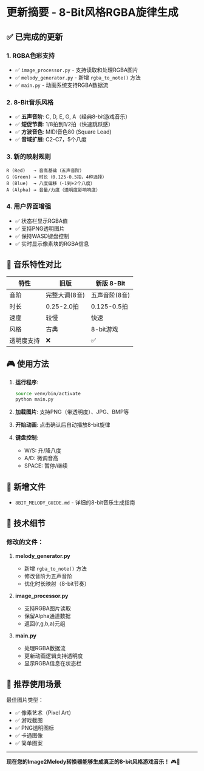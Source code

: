 # 更新摘要 - 8-Bit风格RGBA旋律生成

## ✅ 已完成的更新

### 1. **RGBA色彩支持**
- ✅ `image_processor.py` - 支持读取和处理RGBA图片
- ✅ `melody_generator.py` - 新增 `rgba_to_note()` 方法
- ✅ `main.py` - 动画系统支持RGBA数据流

### 2. **8-Bit音乐风格**
- ✅ **五声音阶**: C, D, E, G, A（经典8-bit游戏音乐）
- ✅ **短促节奏**: 1/8拍到1/2拍（快速跳跃感）
- ✅ **方波音色**: MIDI音色80 (Square Lead)
- ✅ **音域扩展**: C2-C7，5个八度

### 3. **新的映射规则**
```
R (Red)   → 音高基础（五声音阶）
G (Green) → 时长（0.125-0.5拍，4种选择）
B (Blue)  → 八度偏移（-1到+2个八度）
A (Alpha) → 音量/力度（透明度影响响度）
```

### 4. **用户界面增强**
- ✅ 状态栏显示RGBA值
- ✅ 支持PNG透明图片
- ✅ 保持WASD键盘控制
- ✅ 实时显示像素块的RGBA信息

## 🎵 音乐特性对比

| 特性 | 旧版 | 新版 8-Bit |
|------|------|-----------|
| 音阶 | 完整大调(8音) | 五声音阶(8音) |
| 时长 | 0.25-2.0拍 | 0.125-0.5拍 |
| 速度 | 较慢 | 快速 |
| 风格 | 古典 | 8-bit游戏 |
| 透明度支持 | ❌ | ✅ |

## 🎮 使用方法

1. **运行程序**:
   ```bash
   source venv/bin/activate
   python main.py
   ```

2. **加载图片**: 支持PNG（带透明度）、JPG、BMP等

3. **开始动画**: 点击确认后自动播放8-bit旋律

4. **键盘控制**:
   - W/S: 升/降八度
   - A/D: 微调音高
   - SPACE: 暂停/继续

## 📁 新增文件

- `8BIT_MELODY_GUIDE.md` - 详细的8-bit音乐生成指南

## 🔧 技术细节

### 修改的文件：
1. **melody_generator.py**
   - 新增 `rgba_to_note()` 方法
   - 修改音阶为五声音阶
   - 优化时长映射（8-bit节奏）

2. **image_processor.py**
   - 支持RGBA图片读取
   - 保留Alpha通道数据
   - 返回(r,g,b,a)元组

3. **main.py**
   - 处理RGBA数据流
   - 更新动画逻辑支持透明度
   - 显示RGBA信息在状态栏

## 🎯 推荐使用场景

最佳图片类型：
- ✅ 像素艺术（Pixel Art）
- ✅ 游戏截图
- ✅ PNG透明图标
- ✅ 卡通图像
- ✅ 简单图案

---

**现在您的Image2Melody转换器能够生成真正的8-bit风格游戏音乐！** 🎮🎵
